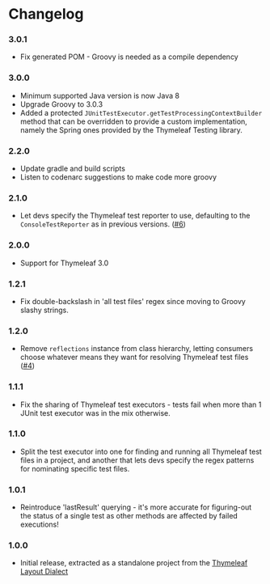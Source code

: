 
Changelog
=========

### 3.0.1
 - Fix generated POM - Groovy is needed as a compile dependency

### 3.0.0
 - Minimum supported Java version is now Java 8
 - Upgrade Groovy to 3.0.3
 - Added a protected `JUnitTestExecutor.getTestProcessingContextBuilder` method
   that can be overridden to provide a custom implementation, namely the Spring
   ones provided by the Thymeleaf Testing library.

### 2.2.0
 - Update gradle and build scripts
 - Listen to codenarc suggestions to make code more groovy

### 2.1.0
 - Let devs specify the Thymeleaf test reporter to use, defaulting to the
   `ConsoleTestReporter` as in previous versions.
   ([#6](https://github.com/ultraq/thymeleaf-testing-junit/issues/6))

### 2.0.0
 - Support for Thymeleaf 3.0

### 1.2.1
 - Fix double-backslash in 'all test files' regex since moving to Groovy slashy
   strings.

### 1.2.0
 - Remove `reflections` instance from class hierarchy, letting consumers choose
   whatever means they want for resolving Thymeleaf test files
   ([#4](https://github.com/ultraq/thymeleaf-testing-junit/issues/4))

### 1.1.1
 - Fix the sharing of Thymeleaf test executors - tests fail when more than 1
   JUnit test executor was in the mix otherwise.

### 1.1.0
 - Split the test executor into one for finding and running all Thymeleaf test
   files in a project, and another that lets devs specify the regex patterns for
   nominating specific test files.

### 1.0.1
 - Reintroduce 'lastResult' querying - it's more accurate for figuring-out the
   status of a single test as other methods are affected by failed executions!

### 1.0.0
 - Initial release, extracted as a standalone project from the
   [Thymeleaf Layout Dialect](https://github.com/ultraq/thymeleaf-layout-dialect)
